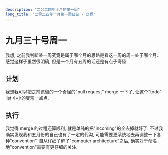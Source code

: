 ```yaml
---
description: "二〇二四年十月的第一周"
long_title: "二零二四年十月第一周日记 - 之枫"
---
```


# 九月三十号周一

我想, 之前我判断某一周究竟是属于哪个月的思路是看这一周的周一处于哪个月. 感觉这样子虽然很明确, 但是一个月有五周的话还是有点子奇怪

## 计划

我想我可以把之前遗留的一个奇怪的"pull request" merge 一下子, 让这个"todo" list 小小的变短一点点.

## 执行

我觉得 merge 的过程还算顺利, 就是单纯的把"incoming"的全去掉就好了. 不过我确实发现我和五月份的自己也有了一定的代沟, 可能需要更系统地去再调整一下各种"convention". 自从仔细了解了"computer architecture"之后, 确实对于命名地"convention"需要有更仔细的关注.
